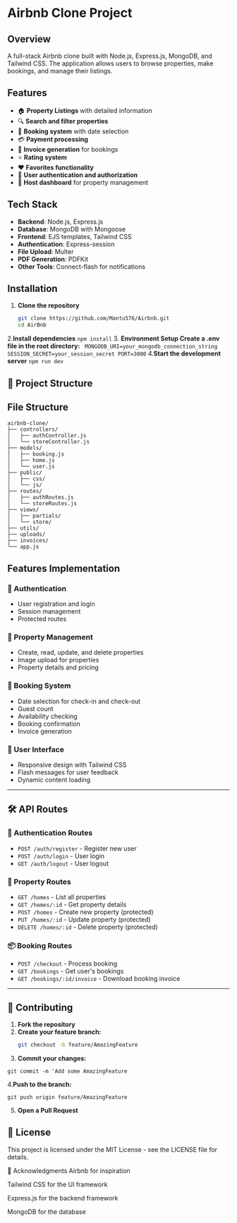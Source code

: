 # Airbnb Clone Project

## Overview
A full-stack Airbnb clone built with Node.js, Express.js, MongoDB, and Tailwind CSS. The application allows users to browse properties, make bookings, and manage their listings.

## Features
- 🏠 **Property Listings** with detailed information
- 🔍 **Search and filter properties**
- 📅 **Booking system** with date selection
- 💳 **Payment processing**
- 📄 **Invoice generation** for bookings
- ⭐ **Rating system**
- ❤️ **Favorites functionality**
- 👤 **User authentication and authorization**
- 🏡 **Host dashboard** for property management

## Tech Stack
- **Backend**: Node.js, Express.js
- **Database**: MongoDB with Mongoose
- **Frontend**: EJS templates, Tailwind CSS
- **Authentication**: Express-session
- **File Upload**: Multer
- **PDF Generation**: PDFKit
- **Other Tools**: Connect-flash for notifications

## Installation

1. **Clone the repository**
   ```bash
   git clone https://github.com/Mantu576/Airbnb.git
   cd AirBnb
2.**Install dependencies**
  ``
    npm install
    ``
3. **Environment Setup Create a .env file in the root directory:**
  ``
  MONGODB_URI=your_mongodb_connection_string
  SESSION_SECRET=your_session_secret
  PORT=3000``
4.**Start the development server**
  ``npm run dev``

## 📁 Project Structure

## File Structure

```plaintext
airbnb-clone/
├── controllers/
│   ├── authController.js
│   └── storeController.js
├── models/
│   ├── booking.js
│   ├── home.js
│   └── user.js
├── public/
│   ├── css/
│   └── js/
├── routes/
│   ├── authRoutes.js
│   └── storeRoutes.js
├── views/
│   ├── partials/
│   └── store/
├── utils/
├── uploads/
├── invoices/
└── app.js
```
## Features Implementation

### 🔐 Authentication
- User registration and login
- Session management
- Protected routes

### 🏡 Property Management
- Create, read, update, and delete properties
- Image upload for properties
- Property details and pricing

### 📅 Booking System
- Date selection for check-in and check-out
- Guest count
- Availability checking
- Booking confirmation
- Invoice generation

### 🎨 User Interface
- Responsive design with Tailwind CSS
- Flash messages for user feedback
- Dynamic content loading

---

## 🛠️ API Routes

### 🔐 Authentication Routes
- `POST /auth/register` - Register new user
- `POST /auth/login` - User login
- `GET /auth/logout` - User logout

### 🏡 Property Routes
- `GET /homes` - List all properties
- `GET /homes/:id` - Get property details
- `POST /homes` - Create new property (protected)
- `PUT /homes/:id` - Update property (protected)
- `DELETE /homes/:id` - Delete property (protected)

### 📦 Booking Routes
- `POST /checkout` - Process booking
- `GET /bookings` - Get user's bookings
- `GET /bookings/:id/invoice` - Download booking invoice

---

## 🤝 Contributing

1. **Fork the repository**
2. **Create your feature branch:**
   ```bash
   git checkout -b feature/AmazingFeature
3. **Commit your changes:**
  ```plaintext
  git commit -m 'Add some AmazingFeature
```
4.**Push to the branch:**
```
git push origin feature/AmazingFeature
```
5. **Open a Pull Request**

## 📄 License ##
This project is licensed under the MIT License - see the LICENSE file for details.

🙌 Acknowledgments
Airbnb for inspiration

Tailwind CSS for the UI framework

Express.js for the backend framework

MongoDB for the database

